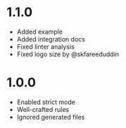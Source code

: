 # 1.1.0

- Added example
- Added integration docs
- Fixed linter analysis
- Fixed logo size by @skfareeduddin

# 1.0.0

- Enabled strict mode
- Well-crafted rules
- Ignored generated files
